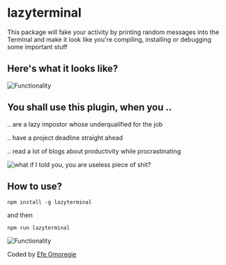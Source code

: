   
# lazyterminal

This package will fake your activity by printing random messages into the Terminal and make it look like you're compiling, installing or debugging some important stuff


## Here's what it looks like?

![Functionality](https://storage.googleapis.com/ganar-images/speechtotext/terminal.gif)

   
  

## You shall use this plugin, when you ..

.. are a lazy impostor whose underqualified for the job

.. have a project deadline straight ahead

.. read a lot of blogs about productivity while procrastinating

  

![what if I told you, you are useless piece of shit?](https://memegenerator.net/img/instances/65829788.jpg)

  
  
  

## How to use?

  
```
npm install -g lazyterminal
```

and then

```
npm run lazyterminal
```

![Functionality](https://rawgit.com/ondrek/bebusy.js/master/graphs/gollum.jpg)

  

Coded by  [Efe Omoregie](https://efe.ng)  
